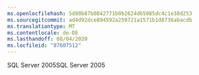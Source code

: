 ```yaml
---
ms.openlocfilehash: 5d80b87b0842771b0b2624d65085dc4c1e38d253
ms.sourcegitcommit: ad4d92dce894592a259721a1571b1d8736abacdb
ms.translationtype: MT
ms.contentlocale: de-DE
ms.lasthandoff: 08/04/2020
ms.locfileid: "87607512"
---
```

<span data-ttu-id="4e2b6-101">SQL Server 2005</span><span class="sxs-lookup"><span data-stu-id="4e2b6-101">SQL Server 2005</span></span>
